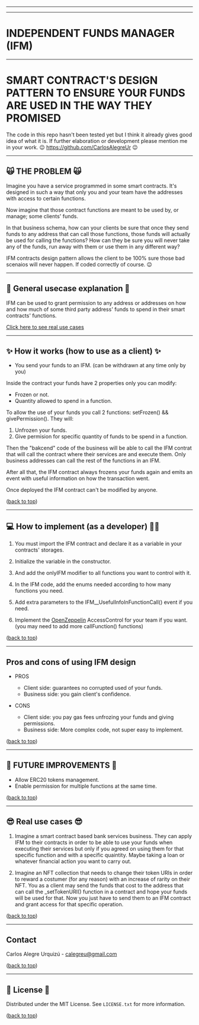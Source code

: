 <hr/>
<hr/>

<a name="readme-top"></a>

# INDEPENDENT FUNDS MANAGER (IFM)

<hr/>

# SMART CONTRACT'S DESIGN PATTERN TO ENSURE YOUR FUNDS ARE USED IN THE WAY THEY PROMISED

The code in this repo hasn't been tested yet but I think it already gives good idea of what it is. If further elaboration or development please mention me in your work. 
😉 https://github.com/CarlosAlegreUr 😉


<hr>

## 🙀 THE PROBLEM 🙀

Imagine you have a service programmed in some smart contracts. It's designed in such a way that only you and your team have the addresses with access to certain functions.

Now imagine that those contract functions are meant to be used by, or manage; some clients' funds.

In that business schema, how can your clients be sure that once they send funds to any address that can call those functions, those funds will actually be used for calling the functions? How can they be sure you will never take any of the funds, run away with them or use them in any different way?

IFM contracts design pattern allows the client to be 100% sure those bad scenaios will never happen. If coded correctly of course. 😉

<hr/>

## 🤖 General usecase explanation 🤖

IFM can be used to grant permission to any address or addresses on how and how much of some third party address' funds to spend in their smart contracts' functions.

[Click here to see real use cases](#😎-real-use-cases-😎)

<hr/>

## ✨ How it works (how to use as a client) ✨

- You send your funds to an IFM. (can be withdrawn at any time only by you)

Inside the contract your funds have 2 properties only you can modify:

- Frozen or not.
- Quantity allowed to spend in a function.

To allow the use of your funds you call 2 functions:
setFrozen() && givePermission(). They will:

1. Unfrozen your funds.
2. Give permision for specific quantity of funds to be spend in a function.

Then the "bakcend" code of the business will be able to call the IFM contrat that will call the contract where their services are and execute them. Only business addresses can call the rest of the functions in an IFM.

After all that, the IFM contract always frozens your funds again and emits an event with useful information on how the transaction went.

Once deployed the IFM contract can't be modified by anyone.

([back to top](#🙀-the-problem-🙀)) 

<hr/>

## 💻 How to implement (as a developer) 🐱‍💻

1. You must import the IFM contract and declare it as a variable in your contracts' storages.

2. Initialize the variable in the constructor.

3. And add the onlyIFM modifier to all functions you want to control with it.

4. In the IFM code, add the enums needed according to how many functions you need.

5. Add extra parameters to the
   IFM\_\_UsefulInfoInFunctionCall() event if you need.

6. Implement the [OpenZeppelin](https://www.openzeppelin.com/) AccessControl for your team if you want. (you may need to add more callFunction() functions)

([back to top](#🙀-the-problem-🙀)) 

<hr/>

## Pros and cons of using IFM design

- PROS

  - Client side: guarantees no corrupted used of your funds.
  - Business side: you gain client's confidence.

- CONS
  - Client side: you pay gas fees unfrozing your funds and giving permissions.
  - Business side: More complex code, not super easy to implement.

([back to top](#🙀-the-problem-🙀)) 

<hr/>

## 🎉 FUTURE IMPROVEMENTS 🎉

- Allow ERC20 tokens management.
- Enable permission for multiple functions at the same time.

([back to top](#🙀-the-problem-🙀)) 

<hr>

<a name="realcase"></a>

## 😎 Real use cases 😎

1. Imagine a smart contract based bank services business. They can apply IFM to their contracts
   in order to be able to use your funds when executing their services but only if you agreed on using them for that specific function and with a specific quaintity. Maybe taking a loan or whatever financial action you want to carry out.

2. Imagine an NFT collection that needs to change their token URIs in order to reward a costumer (for any reason)
   with an increase of rarity on their NFT. You as a client may send the funds that cost to the address that can
   call the \_setTokenURI() function in a contract and hope your funds will be used for that. Now you just have to
   send them to an IFM contract and grant access for that specific operation.

([back to top](#🙀-the-problem-🙀)) 

<hr>

## Contact

Carlos Alegre Urquizú - calegreu@gmail.com

([back to top](#🙀-the-problem-🙀)) 

<hr/>

## 📜 License 📜

Distributed under the MIT License. See `LICENSE.txt` for more information.

([back to top](#🙀-the-problem-🙀)) 